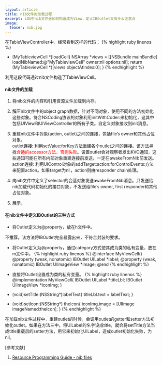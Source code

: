 ```yaml
---
layout: article
title: nib文件的加载过程
excerpt: iOS中nib文件是如何构造成为View，定义IBOutlet又有什么注意点
image:
  teaser: nib.jpg
---
```



在TableViewController中，经常看到这样的代码：
{% highlight ruby linenos %}
- (MyTableviewCell *)loadCell{
    NSArray *views = [[NSBundle mainBundle] loadNibNamed:@"MyTableviewCell" owner:nil options:nil];
    return (MyTableviewCell *)[views objectAtIndex:0];
}
{% endhighlight %}

利用这段代码通过nib文件构造了TableViewCell。


#### nib文件的加载

1. 将nib文件的内容和引用资源文件加载到内存。

2. 解压nib文件中的object graph数据，针对不同对象，使用不同的方法初始化这些对象。符合NSCoding协议的对象利用initWithCoder:来初始化，这其中包括UIView和UIViewController的所有子类。自定义对象接收到init消息。

3. 重建nib文件中对象(action, outlet)之间的连接，包括file’s owner和其他占位对象。<br>outlet连接: 利用setValue:forKey方法重建各个outlet之间的连接。该方法寻找<font color="red">合适的accessor方法，否则失败</font>。设置outlet会对观察者发出KVO通知，这些通知可能在所有内部对象重建连接前发送，一定在awakeFromNib前发送。<br>action连接: 利用UIControl对象的addTarget:action:forControlEvents:方法来配置action。如果target为nil，action则由responder chain处理。

4. 向nib文件中定义了selector的合适对象发送awakeFromNib消息。只发送给nib加载代码初始化的接口对象，不发送给file’s owner, first responder和其他占位对象。

5. 展示。


#### 在nib文件中定义IBOutlet的三种方式

- 将Outlet定义为@property，放在h文件中。

不推荐，该方法将IBOutlet完全暴露出来，不符合封装的要求。

- 将Outlet定义为@property，通过category方式使其成为类的私有变量，放在m文件中。
{% highlight ruby linenos %}
@interface MyViewCell()
@property (weak, nonatomic) IBOutlet UILabel *label;
@property (weak, nonatomic) IBOutlet UIImageView *image;
@end
{% endhighlight %}

- 直接将Outlet设置成为类的私有变量。
{% highlight ruby linenos %}
@implementation MyViewCell{
     IBOutlet UILabel *titleLbl;
     IBOutlet UIImageView *iconImg;
}

- (void)setTitle:(NSString*)labelText{
    titleLbl.text = labelText;
}

- (void)setIcon:(NSString*) theIcon{
    iconImg.image = [UIImage imageNamed:theIcon];
}
{% endhighlight %}

在加载nib文件过程中，重建outlet的时候，会调用outlet的getter和setter方法初始化outlet。如果在方法三中，将UILabel的名字设成title，就会将setTitle方法当成title重载后的setter方法，用它来初始化UILabel，造成outlet初始化失败，为nil。


[参考文献]

1. [Resource Programming Guide - nib files](https://developer.apple.com/library/ios/documentation/Cocoa/Conceptual/LoadingResources/CocoaNibs/CocoaNibs.html)


